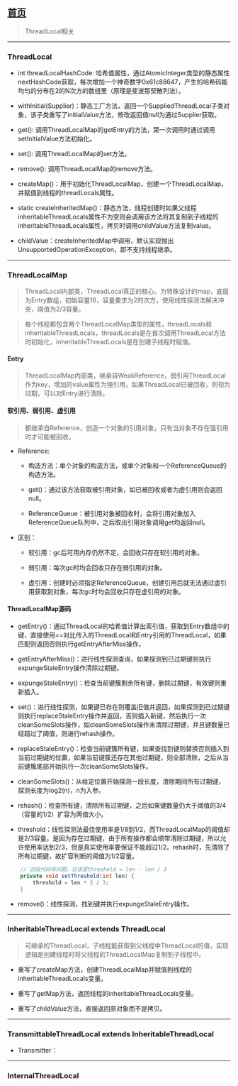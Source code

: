## [首页](https://kingkh1995.github.io/blog/)
> ThreadLocal相关

***

### ThreadLocal

- int threadLocalHashCode: 哈希值属性，通过AtomicInteger类型的静态属性nextHashCode获取，每次增加一个神奇数字0x61c88647，产生的哈希码能均匀的分布在2的N次方的数组里（原理是斐波那契散列法）。

- withInitial(Supplier)：静态工厂方法，返回一个SuppliedThreadLocal子类对象，该子类重写了initialValue方法，修改返回值null为通过Supplier获取。

- get(): 调用ThreadLocalMap的getEntry的方法，第一次调用时通过调用setInitialValue方法初始化。

- set(): 调用ThreadLocalMap的set方法。

- remove(): 调用ThreadLocalMap的remove方法。

- createMap()：用于初始化ThreadLocalMap，创建一个ThreadLocalMap，并赋值到线程的threadLocals属性。

- static createInheritedMap()：静态方法，线程创建时如果父线程inheritableThreadLocals属性不为空则会调用该方法将其复制到子线程的inheritableThreadLocals属性，拷贝时调用childValue方法复制value。

- childValue：createInheritedMap中调用，默认实现抛出UnsupportedOperationException，即不支持线程继承。

***

### ThreadLocalMap

> ThreadLocal内部类，ThreadLocal真正的核心。为特殊设计的map，底层为Entry数组，初始容量16，容量要求为2的次方，使用线性探测法解决冲突，阈值为2/3容量。

> 每个线程都包含两个ThreadLocalMap类型的属性，threadLocals和inheritableThreadLocals，threadLocals是在首次调用ThreadLocal方法时初始化，inheritableThreadLocals是在创建子线程时赋值。

#### Entry

> ThreadLocalMap内部类，继承自WeakReference，弱引用ThreadLocal作为key，增加的value属性为强引用，如果ThreadLocal已被回收，则视为过期，可以对Entry进行清除。

#### 软引用、弱引用、虚引用

> 都继承自Reference<T>，创造一个对象的引用对象，只有当对象不存在强引用时才可能被回收。

- Reference:

    - 构造方法：单个对象的构造方法，或单个对象和一个ReferenceQueue的构造方法。

    - get()：通过该方法获取被引用对象，如已被回收或者为虚引用则会返回null。

    - ReferenceQueue：被引用对象被回收时，会将引用对象加入ReferenceQueue队列中，之后取出引用对象调用get均返回null。

- 区别：
    - 软引用：gc后可用内存仍然不足，会回收只存在软引用的对象。

    - 弱引用：每次gc时均会回收只存在弱引用的对象。

    - 虚引用：创建时必须指定ReferenceQueue，创建引用后就无法通过虚引用获取到对象，每次gc时均会回收只存在虚引用的对象。

#### ThreadLocalMap源码

- getEntry()：通过ThreadLocal的哈希值计算出索引值，获取到Entry数组中的键，直接使用==对比传入的ThreadLocal和Entry引用的ThreadLocal，如果匹配则返回否则执行getEntryAfterMiss操作。

- getEntryAfterMiss()：进行线性探测查询，如果探测到已过期键则执行expungeStaleEntry操作清除过期键。

- expungeStaleEntry()：检查当前键簇剩余所有键，删除过期键，有效键则重新插入。

- set()：进行线性探测，如果键已存在则覆盖旧值并返回，如果探测到已过期键则执行replaceStaleEntry操作并返回，否则插入新键，然后执行一次cleanSomeSlots操作，如cleanSomeSlots操作未清除过期键，并且键数量已经超过了阈值，则进行rehash操作。

- replaceStaleEntry()：检查当前键簇所有键，如果查找到键则替换否则插入到当前过期键的位置，如果当前键簇还存在其他过期键，则全部清除，之后从当前键簇尾部开始执行一次cleanSomeSlots操作。

- cleanSomeSlots()：从给定位置开始探测一段长度，清除期间所有过期键，探测长度为log2(n)，n为入参。

- rehash()：检查所有键，清除所有过期键，之后如果键数量仍大于阈值的3/4（容量的1/2）扩容为两倍大小。

- threshold：线性探测法最佳使用率是1/8到1/2，而ThreadLocalMap的阈值却是2/3容量。是因为存在过期键，由于所有操作都会顺带清除过期键，所以允许使用率达到2/3，但是真实使用率要保证不能超过1/2。rehash时，先清除了所有过期键，故扩容判断的阈值为1/2容量。

```java
    // 这段代码有问题，应该是threshold = len - len / 3
    private void setThreshold(int len) {
        threshold = len * 2 / 3;
    }
```

- remove()：线性探测，找到键并执行expungeStaleEntry操作。

***

### InheritableThreadLocal extends ThreadLocal

> 可继承的ThreadLocal，子线程能获取到父线程中ThreadLocal的值，实现逻辑是创建线程时将父线程的ThreadLocalMap复制到子线程中。

- 重写了createMap方法，创建ThreadLocalMap并赋值到线程的inheritableThreadLocals变量。

- 重写了getMap方法，返回线程的inheritableThreadLocals变量。

- 重写了childValue方法，直接返回原对象而不是拷贝。

***

### TransmittableThreadLocal extends InheritableThreadLocal

- Transmitter：

***

### InternalThreadLocal



